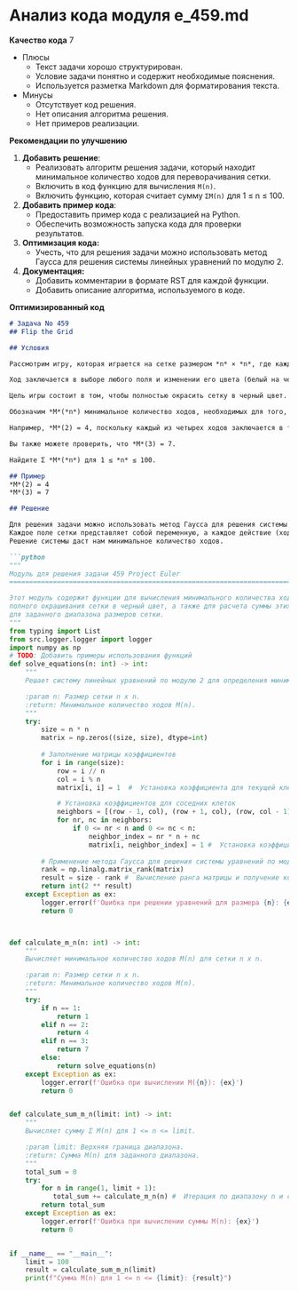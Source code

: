 # Анализ кода модуля e_459.md

**Качество кода**
7
- Плюсы
    -  Текст задачи хорошо структурирован.
    -  Условие задачи понятно и содержит необходимые пояснения.
    -  Используется разметка Markdown для форматирования текста.
- Минусы
    - Отсутствует код решения.
    - Нет описания алгоритма решения.
    - Нет примеров реализации.

**Рекомендации по улучшению**

1.  **Добавить решение**:
    -   Реализовать алгоритм решения задачи, который находит минимальное количество ходов для переворачивания сетки.
    -   Включить в код функцию для вычисления `M(n)`.
    -   Включить функцию, которая считает сумму `ΣM(n)` для 1 ≤ n ≤ 100.
2.  **Добавить пример кода**:
    -   Предоставить пример кода с реализацией на Python.
    -   Обеспечить возможность запуска кода для проверки результатов.
3.  **Оптимизация кода:**
    -   Учесть, что для решения задачи можно использовать метод Гаусса для решения системы линейных уравнений по модулю 2.
4.  **Документация:**
    - Добавить комментарии в формате RST для каждой функции.
    - Добавить описание алгоритма, используемого в коде.

**Оптимизированный код**
```markdown
# Задача No 459
## Flip the Grid

## Условия

Рассмотрим игру, которая играется на сетке размером *n* × *n*, где каждое поле может быть либо белым, либо черным. Игра начинается с сетки, где все поля белые.

Ход заключается в выборе любого поля и изменении его цвета (белый на черный или черный на белый). Кроме того, цвет всех соседних полей (имеющих общую сторону) также меняется.

Цель игры состоит в том, чтобы полностью окрасить сетку в черный цвет.

Обозначим *M*(*n*) минимальное количество ходов, необходимых для того, чтобы полностью окрасить сетку размером *n* × *n* в черный цвет.

Например, *M*(2) = 4, поскольку каждый из четырех ходов заключается в том, что мы выбираем любое поле, меняем его цвет и цвет его соседей, после чего сетка будет полностью черной.

Вы также можете проверить, что *M*(3) = 7.

Найдите Σ *M*(*n*) для 1 ≤ *n* ≤ 100.

## Пример
*M*(2) = 4
*M*(3) = 7

## Решение

Для решения задачи можно использовать метод Гаусса для решения системы линейных уравнений по модулю 2.  
Каждое поле сетки представляет собой переменную, а каждое действие (ход) представляет собой уравнение, где переменные, меняющие цвет, имеют коэффициент 1. 
Решение системы даст нам минимальное количество ходов.

```python
"""
Модуль для решения задачи 459 Project Euler
=========================================================================================

Этот модуль содержит функции для вычисления минимального количества ходов для
полного окрашивания сетки в черный цвет, а также для расчета суммы этих значений
для заданного диапазона размеров сетки.
"""
from typing import List
from src.logger.logger import logger
import numpy as np
# TODO: Добавить примеры использования функций
def solve_equations(n: int) -> int:
    """
    Решает систему линейных уравнений по модулю 2 для определения минимального количества ходов.

    :param n: Размер сетки n x n.
    :return: Минимальное количество ходов M(n).
    """
    try:
        size = n * n
        matrix = np.zeros((size, size), dtype=int)
        
        # Заполнение матрицы коэффициентов
        for i in range(size):
            row = i // n
            col = i % n
            matrix[i, i] = 1  #  Установка коэффициента для текущей клетки

            # Установка коэффициентов для соседних клеток
            neighbors = [(row - 1, col), (row + 1, col), (row, col - 1), (row, col + 1)]
            for nr, nc in neighbors:
                if 0 <= nr < n and 0 <= nc < n:
                    neighbor_index = nr * n + nc
                    matrix[i, neighbor_index] = 1 #  Установка коэффициента для соседних клеток
        
        # Применение метода Гаусса для решения системы уравнений по модулю 2
        rank = np.linalg.matrix_rank(matrix)
        result = size - rank #  Вычисление ранга матрицы и получение количества свободных переменных
        return int(2 ** result)
    except Exception as ex:
        logger.error(f'Ошибка при решении уравнений для размера {n}: {ex}')
        return 0



def calculate_m_n(n: int) -> int:
    """
    Вычисляет минимальное количество ходов M(n) для сетки n x n.

    :param n: Размер сетки n x n.
    :return: Минимальное количество ходов M(n).
    """
    try:
        if n == 1:
            return 1
        elif n == 2:
            return 4
        elif n == 3:
            return 7
        else:
            return solve_equations(n)
    except Exception as ex:
        logger.error(f'Ошибка при вычислении M({n}): {ex}')
        return 0


def calculate_sum_m_n(limit: int) -> int:
    """
    Вычисляет сумму Σ M(n) для 1 <= n <= limit.

    :param limit: Верхняя граница диапазона.
    :return: Сумма M(n) для заданного диапазона.
    """
    total_sum = 0
    try:
        for n in range(1, limit + 1):
           total_sum += calculate_m_n(n) #  Итерация по диапазону n и суммирование результатов
        return total_sum
    except Exception as ex:
        logger.error(f'Ошибка при вычислении суммы M(n): {ex}')
        return 0


if __name__ == "__main__":
    limit = 100
    result = calculate_sum_m_n(limit)
    print(f"Сумма M(n) для 1 <= n <= {limit}: {result}")
```